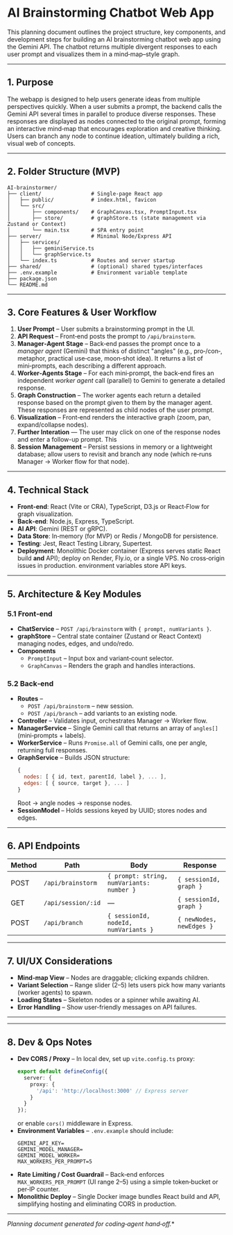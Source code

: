 # AI Brainstorming Chatbot Web App

This planning document outlines the project structure, key components, and development steps for building an AI brainstorming chatbot web app using the Gemini API. The chatbot returns multiple divergent responses to each user prompt and visualizes them in a mind‑map–style graph.

---

## 1. Purpose

The webapp is designed to help users generate ideas from multiple perspectives quickly. When a user submits a prompt, the backend calls the Gemini API several times in parallel to produce diverse responses. These responses are displayed as nodes connected to the original prompt, forming an interactive mind‑map that encourages exploration and creative thinking. Users can branch any node to continue ideation, ultimately building a rich, visual web of concepts.

---

## 2. Folder Structure (MVP)

```text
AI-brainstormer/
├── client/                # Single‑page React app
│   ├── public/            # index.html, favicon
│   └── src/
│       ├── components/    # GraphCanvas.tsx, PromptInput.tsx
│       ├── store/         # graphStore.ts (state management via Zustand or Context)
│       └── main.tsx       # SPA entry point
├── server/                # Minimal Node/Express API
│   ├── services/
│   │   ├── geminiService.ts
│   │   └── graphService.ts
│   └── index.ts           # Routes and server startup
├── shared/                # (optional) shared types/interfaces
├── .env.example           # Environment variable template
├── package.json
└── README.md
```

---

## 3. Core Features & User Workflow

1. **User Prompt** – User submits a brainstorming prompt in the UI.
2. **API Request** – Front‑end posts the prompt to `/api/brainstorm`.
3. **Manager‑Agent Stage** – Back‑end passes the prompt once to a *manager agent* (Gemini) that thinks of distinct "angles" (e.g., pro‑/con‑, metaphor, practical use‑case, moon‑shot idea). It returns a list of mini‑prompts, each describing a different approach.
4. **Worker‑Agents Stage** – For each mini‑prompt, the back‑end fires an independent *worker agent* call (parallel) to Gemini to generate a detailed response.
5. **Graph Construction** – The worker agents each return a detailed response based on the prompt given to them by the manager agent. These responses are represented as child nodes of the user prompt.
6. **Visualization** – Front‑end renders the interactive graph (zoom, pan, expand/collapse nodes).
7. **Further Interation** — The user may click on one of the response nodes and enter a follow-up prompt. This 
8. **Session Management** – Persist sessions in memory or a lightweight database; allow users to revisit and branch any node (which re‑runs Manager → Worker flow for that node).

---

## 4. Technical Stack

- **Front‑end**: React (Vite or CRA), TypeScript, D3.js or React‑Flow for graph visualization.
- **Back‑end**: Node.js, Express, TypeScript.
- **AI API**: Gemini (REST or gRPC).
- **Data Store**: In‑memory (for MVP) or Redis / MongoDB for persistence.
- **Testing**: Jest, React Testing Library, Supertest.
- **Deployment**: Monolithic Docker container (Express serves static React build **and** API); deploy on Render, Fly.io, or a single VPS. No cross‑origin issues in production. environment variables store API keys.

---

## 5. Architecture & Key Modules

### 5.1 Front‑end

- **ChatService** – `POST /api/brainstorm` with `{ prompt, numVariants }`.
- **graphStore** – Central state container (Zustand or React Context) managing nodes, edges, and undo/redo.
- **Components**
  - `PromptInput` – Input box and variant‑count selector.
  - `GraphCanvas` – Renders the graph and handles interactions.

### 5.2 Back‑end

- **Routes** –
  - `POST /api/brainstorm` – new session.
  - `POST /api/branch` – add variants to an existing node.
- **Controller** – Validates input, orchestrates Manager → Worker flow.
- **ManagerService** – Single Gemini call that returns an array of `angles[]` (mini‑prompts + labels).
- **WorkerService** – Runs `Promise.all` of Gemini calls, one per angle, returning full responses.
- **GraphService** – Builds JSON structure:
  ```js
  {
    nodes: [ { id, text, parentId, label }, ... ],
    edges: [ { source, target }, ... ]
  }
  ```
  Root → angle nodes → response nodes.
- **SessionModel** – Holds sessions keyed by UUID; stores nodes and edges.

---

## 6. API Endpoints

| Method | Path               | Body                                      | Response                 |
| ------ | ------------------ | ----------------------------------------- | ------------------------ |
| POST   | `/api/brainstorm`  | `{ prompt: string, numVariants: number }` | `{ sessionId, graph }`   |
| GET    | `/api/session/:id` | —                                         | `{ sessionId, graph }`   |
| POST   | `/api/branch`      | `{ sessionId, nodeId, numVariants }`      | `{ newNodes, newEdges }` |

---

## 7. UI/UX Considerations

- **Mind‑map View** – Nodes are draggable; clicking expands children.
- **Variant Selection** – Range slider (2–5) lets users pick how many variants (worker agents) to spawn.
- **Loading States** – Skeleton nodes or a spinner while awaiting AI.
- **Error Handling** – Show user‑friendly messages on API failures.

---

---

## 8. Dev & Ops Notes

- **Dev CORS / Proxy** – In local dev, set up `vite.config.ts` proxy:
  ```ts
  export default defineConfig({
    server: {
      proxy: {
        '/api': 'http://localhost:3000' // Express server
      }
    }
  });
  ```
  or enable `cors()` middleware in Express.
- **Environment Variables** – `.env.example` should include:
  ```env
  GEMINI_API_KEY=
  GEMINI_MODEL_MANAGER=
  GEMINI_MODEL_WORKER=
  MAX_WORKERS_PER_PROMPT=5
  ```
- **Rate Limiting / Cost Guardrail** – Back‑end enforces `MAX_WORKERS_PER_PROMPT` (UI range 2–5) using a simple token‑bucket or per‑IP counter.
- **Monolithic Deploy** – Single Docker image bundles React build and API, simplifying hosting and eliminating CORS in production.

---

*Planning document generated for coding‑agent hand‑off.*\*

